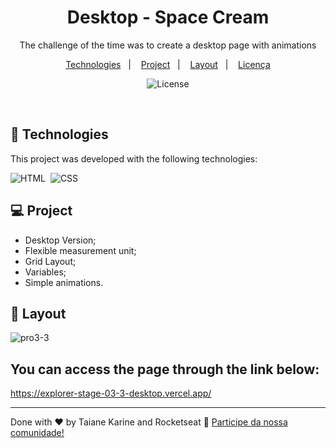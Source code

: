 <h1 align="center"> Desktop - Space Cream </h1>

<p align="center">
The challenge of the time was to create a desktop page with animations
</p>

<p align="center">
  <a href="#-tecnologias">Technologies</a>&nbsp;&nbsp;&nbsp;|&nbsp;&nbsp;&nbsp;
  <a href="#-projeto">Project</a>&nbsp;&nbsp;&nbsp;|&nbsp;&nbsp;&nbsp;
  <a href="#-layout">Layout</a>&nbsp;&nbsp;&nbsp;|&nbsp;&nbsp;&nbsp;
  <a href="#memo-licença">Licença</a>
</p>

<p align="center">
  <img alt="License" src="https://img.shields.io/static/v1?label=license&message=MIT&color=49AA26&labelColor=000000">
</p>

<br>

## 🚀 Technologies

This project was developed with the following technologies:

![HTML](https://img.shields.io/badge/-HTML-05122A?style=flat&logo=HTML5)&nbsp;
![CSS](https://img.shields.io/badge/-CSS-05122A?style=flat&logo=CSS3&logoColor=1572B6)&nbsp;

## 💻 Project

- Desktop Version;
- Flexible measurement unit;
- Grid Layout;
- Variables;
- Simple animations.


## 🔖 Layout

![pro3-3](https://user-images.githubusercontent.com/94652702/200232401-fa43747a-fa03-4ce8-b1e5-f892645b795a.png)

## You can access the page through the link below:
https://explorer-stage-03-3-desktop.vercel.app/

---

Done with ♥ by Taiane Karine and Rocketseat :wave: [Participe da nossa comunidade!](https://discord.gg/rocketseat)
